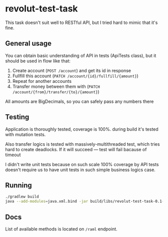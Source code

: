 # revolut-test-task

This task doesn't suit well to RESTful API, but I tried hard to mimic that it's fine.

## General usage

You can obtain basic understanding of API in tests (ApiTests class), but it should be used in flow like that:

1. Create account (`POST /account`) and get its id in response
2. Fullfill this account (`PATCH /account/{id}/fullfill/{amount}`)
3. Repeat for another accounts
4. Transfer money between them with (`PATCH /account/{from}/transfer/{to}/{amount}`)

All amounts are BigDecimals, so you can safely pass any numbers there

## Testing

Application is thoroughly tested, coverage is 100%. during build it's tested with mutation tests.

Also transfer logics is tested with massively-multithreaded test, which tries hard to create deadlocks. If it will succeed — test will fail bacause of timeout

I didn't write unit tests because on such scale 100% coverage by API tests doesn't require us to have unit tests in such simple business logics case.

## Running

```bash
./gradlew build
java --add-modules=java.xml.bind -jar build/libs/revolut-test-task-0.1-all.jar
```

## Docs

List of available methods is located on `/raml` endpoint.
